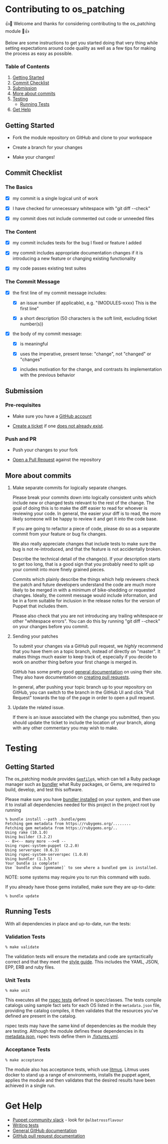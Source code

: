 # Contributing to os_patching

:+1::tada: Welcome and thanks for considering contributing to the os_patching module :tada::+1:

Below are some instructions to get you started doing that very thing while setting expectations around code quality as well as a few tips for making the process as easy as possible.

### Table of Contents

1. [Getting Started](#getting-started)
1. [Commit Checklist](#commit-checklist)
1. [Submission](#submission)
1. [More about commits](#more-about-commits)
1. [Testing](#testing)
    - [Running Tests](#running-tests)
1. [Get Help](#get-help)

## Getting Started

- Fork the module repository on GitHub and clone to your workspace

- Create a branch for your changes

- Make your changes!

## Commit Checklist

### The Basics

- [x] my commit is a single logical unit of work

- [x] I have checked for unnecessary whitespace with "git diff --check"

- [x] my commit does not include commented out code or unneeded files

### The Content

- [x] my commit includes tests for the bug I fixed or feature I added

- [x] my commit includes appropriate documentation changes if it is introducing a new feature or changing existing functionality

- [x] my code passes existing test suites

### The Commit Message

- [x] the first line of my commit message includes:

  - [x] an issue number (if applicable), e.g. "(MODULES-xxxx) This is the first line"

  - [x] a short description (50 characters is the soft limit, excluding ticket number(s))

- [x] the body of my commit message:

  - [x] is meaningful

  - [x] uses the imperative, present tense: "change", not "changed" or "changes"

  - [x] includes motivation for the change, and contrasts its implementation with the previous behavior

## Submission

### Pre-requisites

- Make sure you have a [GitHub account](https://github.com/join)

- [Create a ticket](https://github.com/albatrossflavour/puppet-os_patching/issues/new/choose) if one [does not already exist](https://github.com/albatrossflavour/puppet-os_patching/issues).

### Push and PR

- Push your changes to your fork

- [Open a Pull Request](https://help.github.com/articles/creating-a-pull-request-from-a-fork/) against the repository

## More about commits

  1.  Make separate commits for logically separate changes.

      Please break your commits down into logically consistent units
      which include new or changed tests relevant to the rest of the
      change.  The goal of doing this is to make the diff easier to
      read for whoever is reviewing your code.  In general, the easier
      your diff is to read, the more likely someone will be happy to
      review it and get it into the code base.

      If you are going to refactor a piece of code, please do so as a
      separate commit from your feature or bug fix changes.

      We also really appreciate changes that include tests to make
      sure the bug is not re-introduced, and that the feature is not
      accidentally broken.

      Describe the technical detail of the change(s).  If your
      description starts to get too long, that is a good sign that you
      probably need to split up your commit into more finely grained
      pieces.

      Commits which plainly describe the things which help
      reviewers check the patch and future developers understand the
      code are much more likely to be merged in with a minimum of
      bike-shedding or requested changes.  Ideally, the commit message
      would include information, and be in a form suitable for
      inclusion in the release notes for the version of Puppet that
      includes them.

      Please also check that you are not introducing any trailing
      whitespace or other "whitespace errors".  You can do this by
      running "git diff --check" on your changes before you commit.

  2.  Sending your patches

      To submit your changes via a GitHub pull request, we _highly_
      recommend that you have them on a topic branch, instead of
      directly on "master".
      It makes things much easier to keep track of, especially if
      you decide to work on another thing before your first change
      is merged in.

      GitHub has some pretty good
      [general documentation](http://help.github.com/) on using
      their site.  They also have documentation on
      [creating pull requests](https://help.github.com/articles/creating-a-pull-request-from-a-fork/).

      In general, after pushing your topic branch up to your
      repository on GitHub, you can switch to the branch in the
      GitHub UI and click "Pull Request" towards the top of the page
      in order to open a pull request.

  3.  Update the related issue.

      If there is an issue associated with the change you
      submitted, then you should update the ticket to include the
      location of your branch, along with any other commentary you
      may wish to make.

# Testing

## Getting Started

The os_patching module provides [`Gemfile`](./Gemfile)s, which can tell a Ruby package manager such as [bundler](http://bundler.io/) what Ruby packages, or Gems, are required to build, develop, and test this software.

Please make sure you have [bundler installed](http://bundler.io/#getting-started) on your system, and then use it to install all dependencies needed for this project in the project root by running

```shell
% bundle install --path .bundle/gems
Fetching gem metadata from https://rubygems.org/........
Fetching gem metadata from https://rubygems.org/..
Using rake (10.1.0)
Using builder (3.2.2)
-- 8><-- many more --><8 --
Using rspec-system-puppet (2.2.0)
Using serverspec (0.6.3)
Using rspec-system-serverspec (1.0.0)
Using bundler (1.3.5)
Your bundle is complete!
Use `bundle show [gemname]` to see where a bundled gem is installed.
```

NOTE: some systems may require you to run this command with sudo.

If you already have those gems installed, make sure they are up-to-date:

```shell
% bundle update
```

## Running Tests

With all dependencies in place and up-to-date, run the tests:

### Validation Tests

```shell
% make validate
```

The validation tests will ensure the metadata and code are syntactically correct and that they meet the [style guide](https://puppet.com/docs/puppet/latest/style_guide.html).  This includes the YAML, JSON, EPP, ERB and ruby files.

### Unit Tests

```shell
% make unit
```

This executes all the [rspec tests](http://rspec-puppet.com/) defined in spec/classes.  The tests compile catalogs using sample fact sets for each OS listed in the `metadata.json` file, providing the catalog compiles, it then validates that the resources you've defined are present in the catalog.

rspec tests may have the same kind of dependencies as the module they are testing. Although the module defines these dependencies in its [metadata.json](./metadata.json), rspec tests define them in [.fixtures.yml](./fixtures.yml).

### Acceptance Tests

```shell
% make acceptance
```

The module also has acceptance tests, which use [litmus](https://github.com/puppetlabs/puppet_litmus). Litmus uses docker to stand up a range of environments, installs the puppet agent, applies the module and then validates that the desired results have been achieved in a single run.


# Get Help

* [Puppet community slack](https://slack.puppet.com) - look for `@albatrossflavour`
* [Writing tests](https://puppet.com/docs/puppet/latest/bgtm.html#testing-your-module)
* [General GitHub documentation](http://help.github.com/)
* [GitHub pull request documentation](https://help.github.com/en/articles/creating-a-pull-request)
